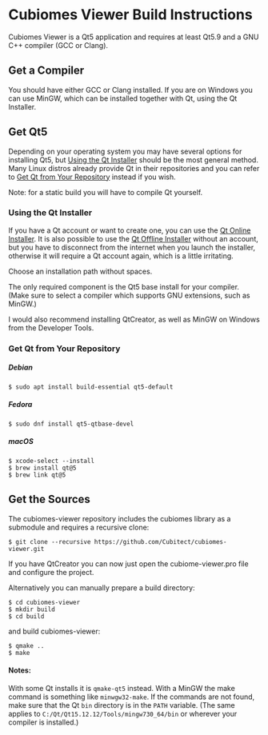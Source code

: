 # Cubiomes Viewer Build Instructions

Cubiomes Viewer is a Qt5 application and requires at least Qt5.9 and a GNU C++ compiler (GCC or Clang).


## Get a Compiler

You should have either GCC or Clang installed.
If you are on Windows you can use MinGW, which can be installed together with Qt, using the Qt Installer.


## Get Qt5

Depending on your operating system you may have several options for installing Qt5,
but [Using the Qt Installer](buildguide.md#using-the-qt-installer) should be the most general method. Many Linux distros
already provide Qt in their repositories and you can refer to
[Get Qt from Your Repository](buildguide.md#get-qt-from-your-repository) instead if you wish.

Note: for a static build you will have to compile Qt yourself.


### Using the Qt Installer

If you have a Qt account or want to create one, you can use the [Qt Online Installer](https://www.qt.io/download-qt-installer).
It is also possible to use the [Qt Offline Installer](https://www.qt.io/offline-installers) without an account,
but you have to disconnect from the internet when you launch the installer, otherwise it will require a Qt account again, which is a little irritating.

Choose an installation path without spaces.

The only required component is the Qt5 base install for your compiler.
(Make sure to select a compiler which supports GNU extensions, such as MinGW.)

I would also recommend installing QtCreator, as well as MinGW on Windows from the Developer Tools.


### Get Qt from Your Repository

##### Debian
```
$ sudo apt install build-essential qt5-default
```
##### Fedora
```
$ sudo dnf install qt5-qtbase-devel
```
##### macOS
```
$ xcode-select --install
$ brew install qt@5
$ brew link qt@5
```


## Get the Sources

The cubiomes-viewer repository includes the cubiomes library as a submodule and requires a recursive clone:
```
$ git clone --recursive https://github.com/Cubitect/cubiomes-viewer.git
```
If you have QtCreator you can now just open the cubiome-viewer.pro file and configure the project.

Alternatively you can manually prepare a build directory:
```
$ cd cubiomes-viewer
$ mkdir build
$ cd build
```
and build cubiomes-viewer:
```
$ qmake ..
$ make
```

#### Notes:

With some Qt installs it is `qmake-qt5` instead.
With a MinGW the make command is something like `minwgw32-make`.
If the commands are not found, make sure that the Qt `bin` directory is in the `PATH` variable.
(The same applies to `C:/Qt/Qt15.12.12/Tools/mingw730_64/bin` or wherever your compiler is installed.)


